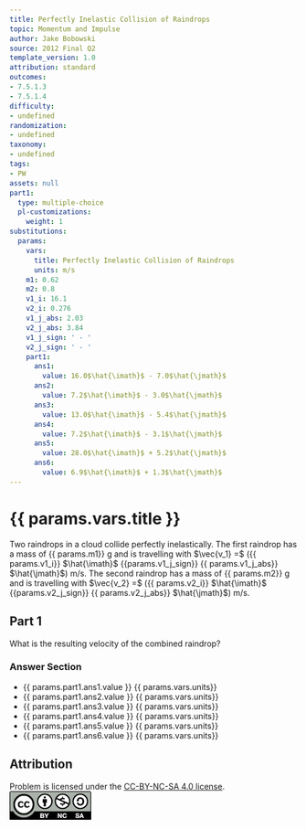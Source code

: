 ```yaml
---
title: Perfectly Inelastic Collision of Raindrops
topic: Momentum and Impulse
author: Jake Bobowski
source: 2012 Final Q2
template_version: 1.0
attribution: standard
outcomes:
- 7.5.1.3
- 7.5.1.4
difficulty:
- undefined
randomization:
- undefined
taxonomy:
- undefined
tags:
- PW
assets: null
part1:
  type: multiple-choice
  pl-customizations:
    weight: 1
substitutions:
  params:
    vars:
      title: Perfectly Inelastic Collision of Raindrops
      units: m/s
    m1: 0.62
    m2: 0.8
    v1_i: 16.1
    v2_i: 0.276
    v1_j_abs: 2.03
    v2_j_abs: 3.84
    v1_j_sign: ' - '
    v2_j_sign: ' - '
    part1:
      ans1:
        value: 16.0$\hat{\imath}$ - 7.0$\hat{\jmath}$
      ans2:
        value: 7.2$\hat{\imath}$ - 3.0$\hat{\jmath}$
      ans3:
        value: 13.0$\hat{\imath}$ - 5.4$\hat{\jmath}$
      ans4:
        value: 7.2$\hat{\imath}$ - 3.1$\hat{\jmath}$
      ans5:
        value: 28.0$\hat{\imath}$ + 5.2$\hat{\jmath}$
      ans6:
        value: 6.9$\hat{\imath}$ + 1.3$\hat{\jmath}$
---
```

# {{ params.vars.title }}
Two raindrops in a cloud collide perfectly inelastically. The first raindrop has a mass of {{ params.m1}} g and is travelling with $\vec{v_1} =$ ({{ params.v1_i}} $\hat{\imath}$ {{params.v1_j_sign}} {{ params.v1_j_abs}} $\hat{\jmath}$) m/s.
The second raindrop has a mass of {{ params.m2}} g and is travelling with $\vec{v_2} =$ ({{ params.v2_i}} $\hat{\imath}$ {{params.v2_j_sign}} {{ params.v2_j_abs}} $\hat{\jmath}$) m/s.

## Part 1

What is the resulting velocity of the combined raindrop?

### Answer Section

- {{ params.part1.ans1.value }} {{ params.vars.units}}
- {{ params.part1.ans2.value }} {{ params.vars.units}}
- {{ params.part1.ans3.value }} {{ params.vars.units}}
- {{ params.part1.ans4.value }} {{ params.vars.units}}
- {{ params.part1.ans5.value }} {{ params.vars.units}}
- {{ params.part1.ans6.value }} {{ params.vars.units}}

## Attribution

Problem is licensed under the [CC-BY-NC-SA 4.0 license](https://creativecommons.org/licenses/by-nc-sa/4.0/).<br> ![The Creative Commons 4.0 license requiring attribution-BY, non-commercial-NC, and share-alike-SA license.](https://raw.githubusercontent.com/firasm/bits/master/by-nc-sa.png)